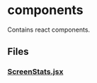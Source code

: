 # components

Contains react components.
<!-- start generated readme -->

## Files  

### [ScreenStats.jsx](ScreenStats.jsx.md)  


<!-- end generated readme -->